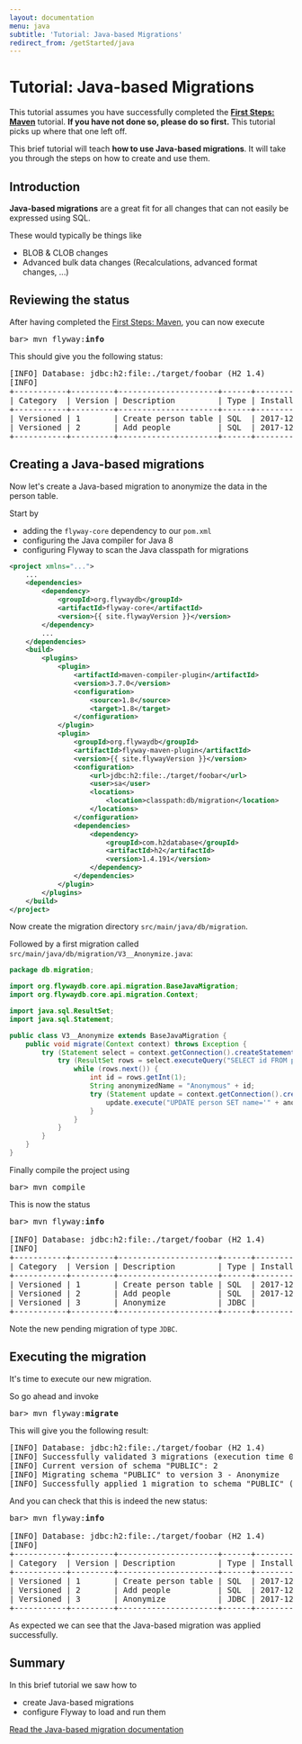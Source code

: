 ```yaml
---
layout: documentation
menu: java
subtitle: 'Tutorial: Java-based Migrations'
redirect_from: /getStarted/java
---
```

# Tutorial: Java-based Migrations

This tutorial assumes you have successfully completed the [**First Steps: Maven**](/documentation/getstarted/firststeps/maven)
tutorial. **If you have not done so, please do so first.** This tutorial picks up where that one left off.

This brief tutorial will teach **how to use Java-based migrations**. It will take you through the
steps on how to create and use them.

## Introduction

**Java-based migrations** are a great fit for all changes that can not easily be expressed using SQL.

These would typically be things like
- BLOB &amp; CLOB changes
- Advanced bulk data changes (Recalculations, advanced format changes, ...)

## Reviewing the status

After having completed the [First Steps: Maven](/documentation/getstarted/firststeps/maven), you can now execute

<pre class="console"><span>bar&gt;</span> mvn flyway:<strong>info</strong></pre>

This should give you the following status:

<pre class="console">[INFO] Database: jdbc:h2:file:./target/foobar (H2 1.4)
[INFO]
+-----------+---------+---------------------+------+---------------------+---------+
| Category  | Version | Description         | Type | Installed On        | State   |
+-----------+---------+---------------------+------+---------------------+---------+
| Versioned | 1       | Create person table | SQL  | 2017-12-22 15:26:39 | Success |
| Versioned | 2       | Add people          | SQL  | 2017-12-22 15:28:17 | Success |
+-----------+---------+---------------------+------+---------------------+---------+</pre>

## Creating a Java-based migrations

Now let's create a Java-based migration to anonymize the data in the person table.

Start by
- adding the `flyway-core` dependency to our `pom.xml`
- configuring the Java compiler for Java 8
- configuring Flyway to scan the Java classpath for migrations

```xml
<project xmlns="...">
    ...
    <dependencies>
        <dependency>
            <groupId>org.flywaydb</groupId>
            <artifactId>flyway-core</artifactId>
            <version>{{ site.flywayVersion }}</version>
        </dependency>
        ...
    </dependencies>
    <build>
        <plugins>
            <plugin>
                <artifactId>maven-compiler-plugin</artifactId>
                <version>3.7.0</version>
                <configuration>
                    <source>1.8</source>
                    <target>1.8</target>
                </configuration>
            </plugin>
            <plugin>
                <groupId>org.flywaydb</groupId>
                <artifactId>flyway-maven-plugin</artifactId>
                <version>{{ site.flywayVersion }}</version>
                <configuration>
                    <url>jdbc:h2:file:./target/foobar</url>
                    <user>sa</user>
                    <locations>
                        <location>classpath:db/migration</location>
                    </locations>
                </configuration>
                <dependencies>
                    <dependency>
                        <groupId>com.h2database</groupId>
                        <artifactId>h2</artifactId>
                        <version>1.4.191</version>
                    </dependency>
                </dependencies>
            </plugin>
        </plugins>
    </build>
</project>
```

Now create the migration directory `src/main/java/db/migration`.
    
Followed by a first migration called `src/main/java/db/migration/V3__Anonymize.java`:
```java
package db.migration;

import org.flywaydb.core.api.migration.BaseJavaMigration;
import org.flywaydb.core.api.migration.Context;

import java.sql.ResultSet;
import java.sql.Statement;

public class V3__Anonymize extends BaseJavaMigration {
    public void migrate(Context context) throws Exception {
        try (Statement select = context.getConnection().createStatement()) {
            try (ResultSet rows = select.executeQuery("SELECT id FROM person ORDER BY id")) {
                while (rows.next()) {
                    int id = rows.getInt(1);
                    String anonymizedName = "Anonymous" + id;
                    try (Statement update = context.getConnection().createStatement()) {
                        update.execute("UPDATE person SET name='" + anonymizedName + "' WHERE id=" + id);
                    }
                }
            }
        }
    }
}
```

Finally compile the project using
<pre class="console"><span>bar&gt;</span> mvn compile</pre>

This is now the status

<pre class="console"><span>bar&gt;</span> mvn flyway:<strong>info</strong>

[INFO] Database: jdbc:h2:file:./target/foobar (H2 1.4)
[INFO]
+-----------+---------+---------------------+------+---------------------+---------+
| Category  | Version | Description         | Type | Installed On        | State   |
+-----------+---------+---------------------+------+---------------------+---------+
| Versioned | 1       | Create person table | SQL  | 2017-12-22 15:26:39 | Success |
| Versioned | 2       | Add people          | SQL  | 2017-12-22 15:28:17 | Success |
| Versioned | 3       | Anonymize           | JDBC |                     | Pending |
+-----------+---------+---------------------+------+---------------------+---------+</pre>

Note the new pending migration of type `JDBC`.

## Executing the migration

It's time to execute our new migration.

So go ahead and invoke

<pre class="console"><span>bar&gt;</span> mvn flyway:<strong>migrate</strong></pre>

This will give you the following result:

<pre class="console">[INFO] Database: jdbc:h2:file:./target/foobar (H2 1.4)
[INFO] Successfully validated 3 migrations (execution time 00:00.022s)
[INFO] Current version of schema "PUBLIC": 2
[INFO] Migrating schema "PUBLIC" to version 3 - Anonymize
[INFO] Successfully applied 1 migration to schema "PUBLIC" (execution time 00:00.011s)</pre>

And you can check that this is indeed the new status:

<pre class="console"><span>bar&gt;</span> mvn flyway:<strong>info</strong>

[INFO] Database: jdbc:h2:file:./target/foobar (H2 1.4)
[INFO]
+-----------+---------+---------------------+------+---------------------+---------+
| Category  | Version | Description         | Type | Installed On        | State   |
+-----------+---------+---------------------+------+---------------------+---------+
| Versioned | 1       | Create person table | SQL  | 2017-12-22 15:26:39 | Success |
| Versioned | 2       | Add people          | SQL  | 2017-12-22 15:28:17 | Success |
| Versioned | 3       | Anonymize           | JDBC | 2017-12-22 16:03:37 | Success |
+-----------+---------+---------------------+------+---------------------+---------+</pre>

As expected we can see that the Java-based migration was applied successfully.

## Summary

In this brief tutorial we saw how to
- create Java-based migrations
- configure Flyway to load and run them

<p class="next-steps">
    <a class="btn btn-primary" href="/documentation/concepts/migrations#java-based-migrations">Read the Java-based migration documentation <i class="fa fa-arrow-right"></i></a>
</p>
